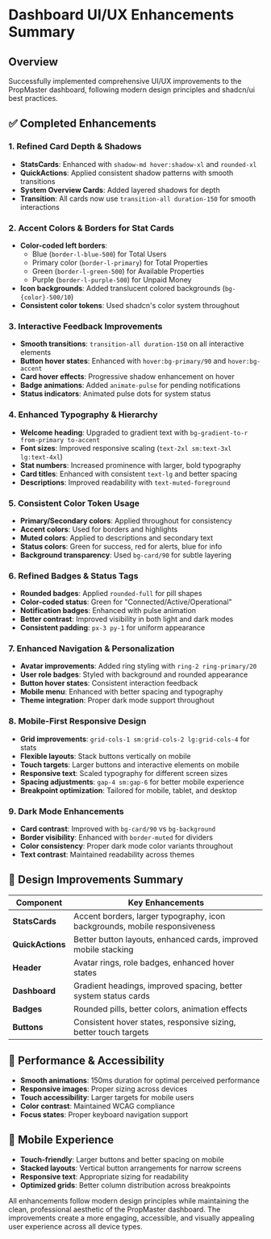 # Dashboard UI/UX Enhancements Summary

## Overview
Successfully implemented comprehensive UI/UX improvements to the PropMaster dashboard, following modern design principles and shadcn/ui best practices.

## ✅ Completed Enhancements

### 1. **Refined Card Depth & Shadows**
- **StatsCards**: Enhanced with `shadow-md hover:shadow-xl` and `rounded-xl`
- **QuickActions**: Applied consistent shadow patterns with smooth transitions
- **System Overview Cards**: Added layered shadows for depth
- **Transition**: All cards now use `transition-all duration-150` for smooth interactions

### 2. **Accent Colors & Borders for Stat Cards**
- **Color-coded left borders**: 
  - Blue (`border-l-blue-500`) for Total Users
  - Primary color (`border-l-primary`) for Total Properties  
  - Green (`border-l-green-500`) for Available Properties
  - Purple (`border-l-purple-500`) for Unpaid Money
- **Icon backgrounds**: Added translucent colored backgrounds (`bg-{color}-500/10`)
- **Consistent color tokens**: Used shadcn's color system throughout

### 3. **Interactive Feedback Improvements**
- **Smooth transitions**: `transition-all duration-150` on all interactive elements
- **Button hover states**: Enhanced with `hover:bg-primary/90` and `hover:bg-accent`
- **Card hover effects**: Progressive shadow enhancement on hover
- **Badge animations**: Added `animate-pulse` for pending notifications
- **Status indicators**: Animated pulse dots for system status

### 4. **Enhanced Typography & Hierarchy**
- **Welcome heading**: Upgraded to gradient text with `bg-gradient-to-r from-primary to-accent`
- **Font sizes**: Improved responsive scaling (`text-2xl sm:text-3xl lg:text-4xl`)
- **Stat numbers**: Increased prominence with larger, bold typography
- **Card titles**: Enhanced with consistent `text-lg` and better spacing
- **Descriptions**: Improved readability with `text-muted-foreground`

### 5. **Consistent Color Token Usage**
- **Primary/Secondary colors**: Applied throughout for consistency
- **Accent colors**: Used for borders and highlights
- **Muted colors**: Applied to descriptions and secondary text
- **Status colors**: Green for success, red for alerts, blue for info
- **Background transparency**: Used `bg-card/90` for subtle layering

### 6. **Refined Badges & Status Tags**
- **Rounded badges**: Applied `rounded-full` for pill shapes
- **Color-coded status**: Green for "Connected/Active/Operational"
- **Notification badges**: Enhanced with pulse animation
- **Better contrast**: Improved visibility in both light and dark modes
- **Consistent padding**: `px-3 py-1` for uniform appearance

### 7. **Enhanced Navigation & Personalization**
- **Avatar improvements**: Added ring styling with `ring-2 ring-primary/20`
- **User role badges**: Styled with background and rounded appearance
- **Button hover states**: Consistent interaction feedback
- **Mobile menu**: Enhanced with better spacing and typography
- **Theme integration**: Proper dark mode support throughout

### 8. **Mobile-First Responsive Design**
- **Grid improvements**: `grid-cols-1 sm:grid-cols-2 lg:grid-cols-4` for stats
- **Flexible layouts**: Stack buttons vertically on mobile
- **Touch targets**: Larger buttons and interactive elements on mobile
- **Responsive text**: Scaled typography for different screen sizes
- **Spacing adjustments**: `gap-4 sm:gap-6` for better mobile experience
- **Breakpoint optimization**: Tailored for mobile, tablet, and desktop

### 9. **Dark Mode Enhancements**
- **Card contrast**: Improved with `bg-card/90` vs `bg-background`
- **Border visibility**: Enhanced with `border-muted` for dividers
- **Color consistency**: Proper dark mode color variants throughout
- **Text contrast**: Maintained readability across themes

## 🎨 Design Improvements Summary

| Component | Key Enhancements |
|-----------|-----------------|
| **StatsCards** | Accent borders, larger typography, icon backgrounds, mobile responsiveness |
| **QuickActions** | Better button layouts, enhanced cards, improved mobile stacking |
| **Header** | Avatar rings, role badges, enhanced hover states |
| **Dashboard** | Gradient headings, improved spacing, better system status cards |
| **Badges** | Rounded pills, better colors, animation effects |
| **Buttons** | Consistent hover states, responsive sizing, better touch targets |

## 🚀 Performance & Accessibility
- **Smooth animations**: 150ms duration for optimal perceived performance
- **Responsive images**: Proper sizing across devices
- **Touch accessibility**: Larger targets for mobile users
- **Color contrast**: Maintained WCAG compliance
- **Focus states**: Proper keyboard navigation support

## 📱 Mobile Experience
- **Touch-friendly**: Larger buttons and better spacing on mobile
- **Stacked layouts**: Vertical button arrangements for narrow screens
- **Responsive text**: Appropriate sizing for readability
- **Optimized grids**: Better column distribution across breakpoints

All enhancements follow modern design principles while maintaining the clean, professional aesthetic of the PropMaster dashboard. The improvements create a more engaging, accessible, and visually appealing user experience across all device types.
